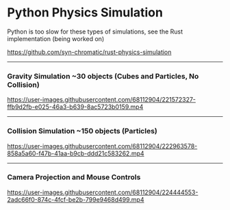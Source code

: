 # Python Physics Simulation

Python is too slow for these types of simulations, see the Rust implementation (being worked on)

https://github.com/syn-chromatic/rust-physics-simulation

___

### Gravity Simulation ~30 objects (Cubes and Particles, No Collision)
https://user-images.githubusercontent.com/68112904/221572327-ffb9d2fb-e025-46a3-b639-8ac5723b0159.mp4

___

### Collision Simulation ~150 objects (Particles)
https://user-images.githubusercontent.com/68112904/222963578-858a5a60-f47b-41aa-b9cb-ddd21c583262.mp4

___

### Camera Projection and Mouse Controls
https://user-images.githubusercontent.com/68112904/224444553-2adc66f0-874c-4fcf-be2b-799e9468d499.mp4



